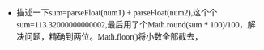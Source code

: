 <font face="SimSun" size=3>

- 描述一下sum=parseFloat(num1) + parseFloat(num2),这个个sum=113.32000000000002,最后用了个Math.round(sum * 100)/100，解决问题，精确到两位。Math.floor()将小数全部截去，

</font>